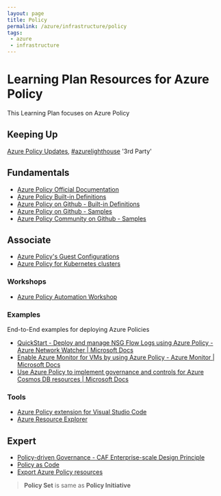 ```yaml
---
layout: page
title: Policy
permalink: /azure/infrastructure/policy
tags: 
 - azure
 - infrastructure
---
```


# Learning Plan Resources for Azure Policy
This Learning Plan focuses on Azure Policy

## Keeping Up
[Azure Policy Updates](https://azure.microsoft.com/en-us/updates/?query=Azure%20Policy), [#azurelighthouse](https://twitter.com/hashtag/azurepolicy?lang=en) '3rd Party'
 
## Fundamentals

* [Azure Policy Official Documentation](https://azure.microsoft.com/en-us/services/azure-policy/)
* [Azure Policy Built-in Definitions](https://docs.microsoft.com/en-us/azure/governance/policy/samples/built-in-policies)
* [Azure Policy on Github - Built-in Definitions](https://github.com/Azure/azure-policy/tree/master/built-in-policies)
* [Azure Policy on Github - Samples](https://github.com/Azure/azure-policy/tree/master/samples)
* [Azure Policy Community on Github - Samples](https://github.com/Azure/Community-Policy)

## Associate

* [Azure Policy's Guest Configurations](https://docs.microsoft.com/en-us/azure/governance/policy/concepts/guest-configuration)
* [Azure Policy for Kubernetes clusters](https://docs.microsoft.com/en-us/azure/governance/policy/concepts/policy-for-kubernetes)

### Workshops
* [Azure Policy Automation Workshop](https://github.com/microsoft/MTC_AzurePolicySamples)

### Examples
  
End-to-End examples for deploying Azure Policies
* [QuickStart - Deploy and manage NSG Flow Logs using Azure Policy - Azure Network Watcher | Microsoft Docs](https://docs.microsoft.com/en-us/azure/network-watcher/nsg-flow-logs-policy-portal)
* [Enable Azure Monitor for VMs by using Azure Policy - Azure Monitor | Microsoft Docs](https://docs.microsoft.com/en-us/azure/azure-monitor/insights/vminsights-enable-policy)
* [Use Azure Policy to implement governance and controls for Azure Cosmos DB resources | Microsoft Docs](https://docs.microsoft.com/en-us/azure/cosmos-db/policy)

### Tools
* [Azure Policy extension for Visual Studio Code](https://docs.microsoft.com/en-us/azure/governance/policy/how-to/extension-for-vscode)
* [Azure Resource Explorer](https://docs.microsoft.com/en-us/azure/azure-resource-manager/templates/view-resources#use-resource-explorer)

## Expert

* [Policy-driven Governance  - CAF Enterprise-scale Design Principle](https://docs.microsoft.com/en-us/azure/cloud-adoption-framework/ready/enterprise-scale/design-principles#policy-driven-governance)
* [Policy as Code](https://docs.microsoft.com/en-us/azure/governance/policy/concepts/policy-as-code)
* [Export Azure Policy resources](https://docs.microsoft.com/en-us/azure/governance/policy/how-to/export-resources)

> **Policy Set** is same as **Policy Initiative** 
